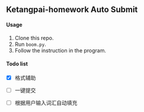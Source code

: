 ## Ketangpai-homework Auto Submit

#### Usage

1. Clone this repo.
2. Run `boom.py`.
3. Follow the instruction in the program.  

#### Todo list

- [x] 格式辅助

- [ ] 一键提交

- [ ] 根据用户输入词汇自动填充

      ​